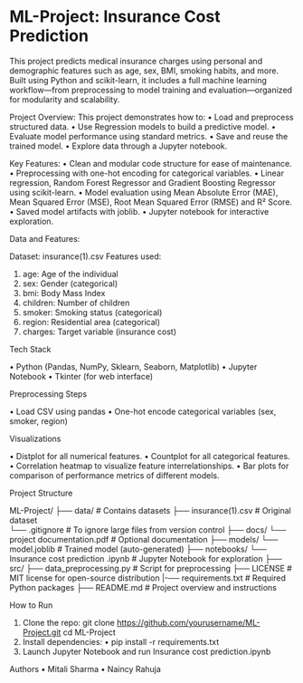 # ML-Project: Insurance Cost Prediction
This project predicts medical insurance charges using personal and demographic features such as age, sex, BMI, smoking habits, and more. Built using Python and scikit-learn, it includes a full machine learning workflow—from preprocessing to model training and evaluation—organized for modularity and scalability.

Project Overview:
This project demonstrates how to:
•	Load and preprocess structured data.
•	Use Regression models to build a predictive model.
•	Evaluate model performance using standard metrics.
•	Save and reuse the trained model.
•	Explore data through a Jupyter notebook.

Key Features:
•	Clean and modular code structure for ease of maintenance.
•	Preprocessing with one-hot encoding for categorical variables.
•	Linear regression, Random Forest Regressor and Gradient Boosting Regressor using scikit-learn.
•	Model evaluation using Mean Absolute Error (MAE), Mean Squared Error (MSE), Root Mean Squared Error (RMSE) and R² Score.
•	Saved model artifacts with joblib.
•	Jupyter notebook for interactive exploration.


Data and Features:

Dataset: insurance(1).csv 
Features used:
1.	age: Age of the individual
2.	sex: Gender (categorical)
3.	bmi: Body Mass Index
4.	children: Number of children
5.	smoker: Smoking status (categorical)
6.	region: Residential area (categorical)
7.	charges: Target variable (insurance cost)

 Tech Stack
 
•	Python (Pandas, NumPy, Sklearn, Seaborn, Matplotlib)
•	Jupyter Notebook
•	Tkinter (for web interface)

Preprocessing Steps

•	Load CSV using pandas
•	One-hot encode categorical variables (sex, smoker, region)

Visualizations

•	Distplot for all numerical features.
•	 Countplot for all categorical features.
•	Correlation heatmap to visualize feature interrelationships.
•	Bar plots for comparison of performance metrics of different models.



Project Structure

ML-Project/ 
├── data/ # Contains datasets 
├── insurance(1).csv # Original dataset  
   └── .gitignore # To ignore large files from version control 
├── docs/ 
   └── project documentation.pdf # Optional documentation 
├── models/
   └── model.joblib # Trained model (auto-generated) 
├── notebooks/ 
   └── Insurance cost prediction .ipynb # Jupyter Notebook for exploration 
├── src/ 
├── data_preprocessing.py # Script for preprocessing 
├── LICENSE # MIT license for open-source distribution 
|-── requirements.txt # Required Python packages
├── README.md # Project overview and instructions 

 How to Run
 
1.	Clone the repo:
git clone https://github.com/yourusername/ML-Project.git
cd ML-Project
2.	Install dependencies:
•	pip install -r requirements.txt
3.	Launch Jupyter Notebook and run Insurance cost prediction.ipynb
   
Authors
•	Mitali Sharma
•	Naincy Rahuja
